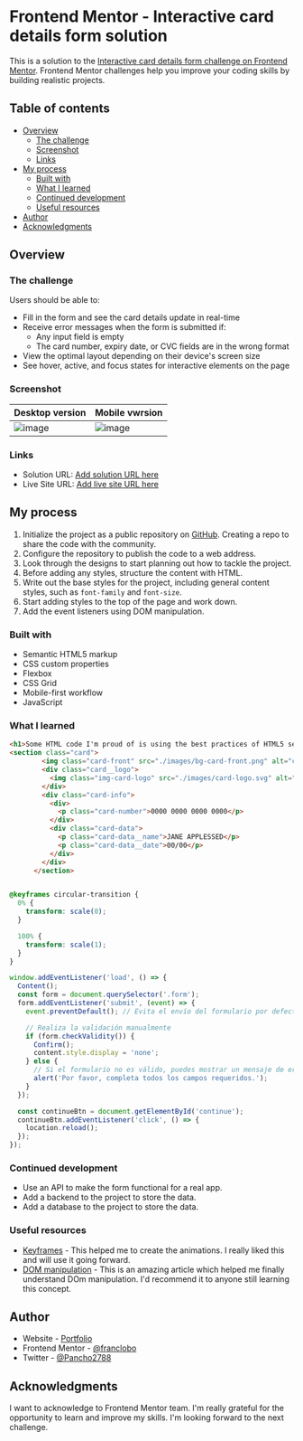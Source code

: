 # Frontend Mentor - Interactive card details form solution

This is a solution to the [Interactive card details form challenge on Frontend Mentor](https://www.frontendmentor.io/challenges/interactive-card-details-form-XpS8cKZDWw). Frontend Mentor challenges help you improve your coding skills by building realistic projects.

## Table of contents

- [Overview](#overview)
  - [The challenge](#the-challenge)
  - [Screenshot](#screenshot)
  - [Links](#links)
- [My process](#my-process)
  - [Built with](#built-with)
  - [What I learned](#what-i-learned)
  - [Continued development](#continued-development)
  - [Useful resources](#useful-resources)
- [Author](#author)
- [Acknowledgments](#acknowledgments)

## Overview

### The challenge

Users should be able to:

- Fill in the form and see the card details update in real-time
- Receive error messages when the form is submitted if:
  - Any input field is empty
  - The card number, expiry date, or CVC fields are in the wrong format
- View the optimal layout depending on their device's screen size
- See hover, active, and focus states for interactive elements on the page

### Screenshot

|Desktop version | Mobile vwrsion |
|---|---|
| ![image](https://github.com/franclobo/Interactive-card-details-form/assets/58642949/d5ee6722-41d4-42b6-97f2-59f49bb3500f) | ![image](https://github.com/franclobo/Interactive-card-details-form/assets/58642949/d58af831-1551-49e1-939f-826a2f687144) |

### Links

- Solution URL: [Add solution URL here](https://your-solution-url.com)
- Live Site URL: [Add live site URL here](https://your-live-site-url.com)

## My process

1. Initialize the project as a public repository on [GitHub](https://github.com/). Creating a repo to share the code with the community.
2. Configure the repository to publish the code to a web address.
3. Look through the designs to start planning out how to tackle the project.
4. Before adding any styles, structure the content with HTML.
5. Write out the base styles for the project, including general content styles, such as `font-family` and `font-size`.
6. Start adding styles to the top of the page and work down.
7. Add the event listeners using DOM manipulation.

### Built with

- Semantic HTML5 markup
- CSS custom properties
- Flexbox
- CSS Grid
- Mobile-first workflow
- JavaScript

### What I learned

```html
<h1>Some HTML code I'm proud of is using the best practices of HTML5 semantic tags.</h1>
<section class="card">
        <img class="card-front" src="./images/bg-card-front.png" alt="card front">
        <div class="card__logo">
          <img class="img-card-logo" src="./images/card-logo.svg" alt="card logo">
        </div>
        <div class="card-info">
          <div>
            <p class="card-number">0000 0000 0000 0000</p>
          </div>
          <div class="card-data">
            <p class="card-data__name">JANE APPLESSED</p>
            <p class="card-data__date">00/00</p>
          </div>
        </div>
      </section>
```
```css

@keyframes circular-transition {
  0% {
    transform: scale(0);
  }

  100% {
    transform: scale(1);
  }
}
```
```js
window.addEventListener('load', () => {
  Content();
  const form = document.querySelector('.form');
  form.addEventListener('submit', (event) => {
    event.preventDefault(); // Evita el envío del formulario por defecto

    // Realiza la validación manualmente
    if (form.checkValidity()) {
      Confirm();
      content.style.display = 'none';
    } else {
      // Si el formulario no es válido, puedes mostrar un mensaje de error o tomar alguna otra acción
      alert('Por favor, completa todos los campos requeridos.');
    }
  });

  const continueBtn = document.getElementById('continue');
  continueBtn.addEventListener('click', () => {
    location.reload();
  });
});
```

### Continued development

- Use an API to make the form functional for a real app.
- Add a backend to the project to store the data.
- Add a database to the project to store the data.

### Useful resources

- [Keyframes](https://developer.mozilla.org/en-US/docs/Web/CSS/@keyframes) - This helped me to create the animations. I really liked this and will use it going forward.
- [DOM manipulation](https://www.theodinproject.com/lessons/foundations-dom-manipulation-and-events) - This is an amazing article which helped me finally understand DOm manipulation. I'd recommend it to anyone still learning this concept.

## Author

- Website - [Portfolio](https://borja-lobato-francisco-potfolio.netlify.app/)
- Frontend Mentor - [@franclobo](https://www.frontendmentor.io/profile/franclobo)
- Twitter - [@Pancho2788](https://twitter.com/Pancho2788)

## Acknowledgments

I want to acknowledge to Frontend Mentor team. I'm really grateful for the opportunity to learn and improve my skills. I'm looking forward to the next challenge.
